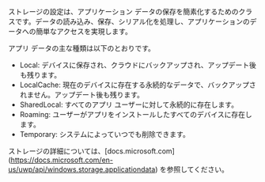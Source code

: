 ﻿ストレージの設定は、アプリケーション データの保存を簡素化するためのクラスです。データの読み込み、保存、シリアル化を処理し、アプリケーションのデータへの簡単なアクセスを実現します。

アプリ データの主な種類は以下のとおりです。

* Local: デバイスに保存され、クラウドにバックアップされ、アップデート後も残ります。
* LocalCache: 現在のデバイスに存在する永続的なデータで、バックアップされません。アップデート後も残ります。
* SharedLocal: すべてのアプリ ユーザーに対して永続的に存在します。
* Roaming: ユーザーがアプリをインストールしたすべてのデバイスに存在します。
* Temporary: システムによっていつでも削除できます。

ストレージの詳細については、[docs.microsoft.com] (https://docs.microsoft.com/en-us/uwp/api/windows.storage.applicationdata) を参照してください。
